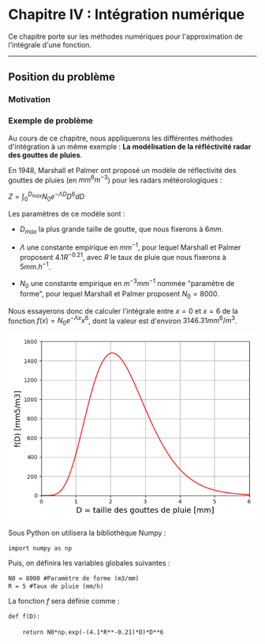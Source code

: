 # Chapitre IV : Intégration numérique

Ce chapitre porte sur les méthodes numériques pour l'approximation de l'intégrale d'une fonction.

---

## Position du problème

### Motivation

### Exemple de problème

Au cours de ce chapitre, nous appliquerons les différentes méthodes d'intégration à un même exemple : **La modélisation de la réfléctivité radar des gouttes de pluies**.

En 1948, Marshall et Palmer ont proposé un modèle de réflectivité des gouttes de pluies (en $mm^6 m^{-3}$) pour les radars météorologiques :

$Z = \int_{0}^{D_{max}} N_0 e^{- \Lambda D} D^6 dD$

Les paramètres de ce modèle sont :

- $D_{max}$ la plus grande taille de goutte, que nous fixerons à $6 mm$.

- $\Lambda$ une constante empirique en $mm^{-1}$, pour lequel Marshall et Palmer proposent $4.1 R^{-0.21}$, avec $R$ le taux de pluie que nous fixerons à $5 mm.h^{-1}$.

- $N_0$ une constante empirique en $m^{-3} mm^{-1}$ nommée "paramètre de forme", pour lequel Marshall et Palmer proposent $N_0 = 8000$.

Nous essayerons donc de calculer l'intégrale entre $x=0$ et $x=6$ de la fonction $f(x) = N_0 e^{- \Lambda x} x^6$, dont la valeur est d'environ $3146.31 mm^6/m^3$.

![Graphique de f](img/Chap4_exemple_fonction.png)

Sous Python on utilisera la bibliothèque Numpy :

~~~
import numpy as np
~~~

Puis, on définira les variables globales suivantes :

~~~
N0 = 8000 #Paramètre de forme (m3/mm)
R = 5 #Taux de pluie (mm/h)
~~~

La fonction $f$ sera définie comme :

~~~
def f(D):
    
    return N0*np.exp(-(4.1*R**-0.21)*D)*D**6
~~~
